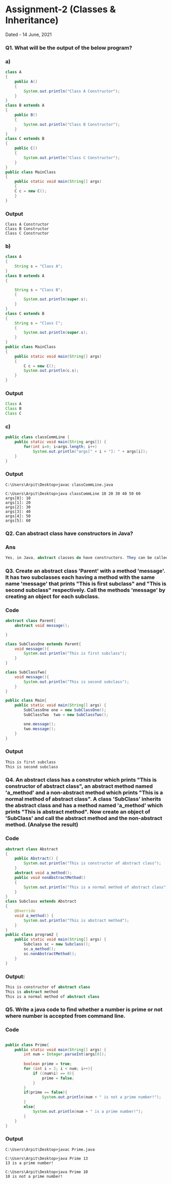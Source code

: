 # Assignment-2 (Classes & Inheritance)
Dated - 14 June, 2021

### Q1. What will be the output of the below program?
### a)

```java
class A
{
    public A()
    {
        System.out.println("Class A Constructor");
    }
}
class B extends A
{
    public B()
    {
        System.out.println("Class B Constructor");
    }
}
class C extends B
{
    public C()
    {
        System.out.println("Class C Constructor");
    }
}
public class MainClass
{
    public static void main(String[] args)
    {
    C c = new C();
    }
}
```

### Output
```
Class A Constructor
Class B Constructor
Class C Constructor
```


### b)

```java
class A
{
    String s = "Class A";
}
class B extends A
{

    String s = "Class B";
    {
        System.out.println(super.s);
    }
}
class C extends B
{
    String s = "Class C";
    {
        System.out.println(super.s);
    }
}
public class MainClass
{
    public static void main(String[] args)
    {
        C c = new C();
        System.out.println(c.s);
    }
}
```

### Output
```java
Class A
Class B
Class C
```

### c)
```java
public class classCommLine {
    public static void main(String args[]) {
        for(int i=0; i<args.length; i++)
            System.out.println("args[" + i + "]: " + args[i]);
    }
}
```

### Output
```
C:\Users\Arpit\Desktop>javac classCommLine.java

C:\Users\Arpit\Desktop>java classCommLine 10 20 30 40 50 60
args[0]: 10
args[1]: 20
args[2]: 30
args[3]: 40
args[4]: 50
args[5]: 60
```

### Q2. Can abstract class have constructors in Java?
### Ans
```java
Yes, in Java, abstract classes do have constructors. They can be called by using the super() keyword.
```

### Q3. Create an abstract class 'Parent' with a method 'message'. It has two subclasses each having a method with the same name 'message' that prints "This is first subclass" and "This is second subclass" respectively. Call the methods 'message' by creating an object for each subclass.

### Code
```java
abstract class Parent{
    abstract void message();

}

class SubClassOne extends Parent{
    void message(){
        System.out.println("This is first subclass");
    }
}

class SubClassTwo{
    void message(){
        System.out.println("This is second subclass");
    }
}

public class Main{
    public static void main(String[] args) {
        SubClassOne one = new SubClassOne();
        SubClassTwo  two = new SubClassTwo();

        one.message();
        two.message();
    }
}
```
### Output
```java
This is first subclass
This is second subclass
```

### Q4. An abstract class has a construtor which prints "This is constructor of abstract class", an abstract method named 'a_method' and a non-abstract method which prints "This is a normal method of abstract class". A class 'SubClass' inherits the abstract class and has a method named 'a_method' which prints "This is abstract method". Now create an object of 'SubClass' and call the abstract method and the non-abstract method. (Analyse the result)
### Code
```java
abstract class Abstract
{
    public Abstract() {
        System.out.println("This is constructor of abstract class");
    }
    abstract void a_method();
    public void nonAbstractMethod()
    {
        System.out.println("This is a normal method of abstract class");
    }
}
class Subclass extends Abstract
{
    @Override
    void a_method() {
        System.out.println("This is abstract method");
    }
}
public class program2 {
    public static void main(String[] args) {
        Subclass sc = new Subclass();
        sc.a_method();
        sc.nonAbstractMethod();
    }
}
```

### Output:
```java
This is constructor of abstract class
This is abstract method
This is a normal method of abstract class
```

### Q5. Write a java code to find whether a number is prime or not where number is accepted from command line.
### Code 
```java

public class Prime{
    public static void main(String[] args) {
        int num = Integer.parseInt(args[0]);
        
        boolean prime = true;
        for (int i = 2; i < num; i++){
            if ((num%i) == 0){
                prime = false;
            }
        }
        if(prime == false){
                System.out.println(num + " is not a prime number!");
        }
        else{
            System.out.println(num + " is a prime number!");
        }
    }
}

```
### Output

```
C:\Users\Arpit\Desktop>javac Prime.java

C:\Users\Arpit\Desktop>java Prime 13
13 is a prime number!

C:\Users\Arpit\Desktop>java Prime 10
10 is not a prime number!
```
